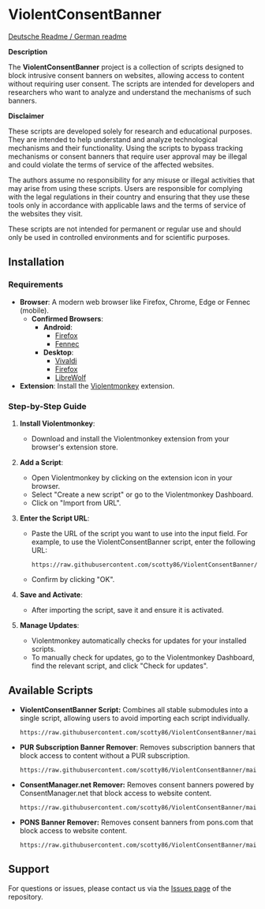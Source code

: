# ViolentConsentBanner

[Deutsche Readme / German readme](https://github.com/scotty86/ViolentConsentBanner/blob/main/README.de.md)

**Description**

The **ViolentConsentBanner** project is a collection of scripts designed to block intrusive consent banners on websites, allowing access to content without requiring user consent. The scripts are intended for developers and researchers who want to analyze and understand the mechanisms of such banners.

**Disclaimer**

These scripts are developed solely for research and educational purposes. They are intended to help understand and analyze technological mechanisms and their functionality. Using the scripts to bypass tracking mechanisms or consent banners that require user approval may be illegal and could violate the terms of service of the affected websites.

The authors assume no responsibility for any misuse or illegal activities that may arise from using these scripts. Users are responsible for complying with the legal regulations in their country and ensuring that they use these tools only in accordance with applicable laws and the terms of service of the websites they visit.

These scripts are not intended for permanent or regular use and should only be used in controlled environments and for scientific purposes.

## Installation

### Requirements

- **Browser**: A modern web browser like Firefox, Chrome, Edge or Fennec (mobile).
  - **Confirmed Browsers**:
    - **Android**:
      - [Firefox](https://www.mozilla.org/de/firefox/)
      - [Fennec](https://f-droid.org/de/packages/org.mozilla.fennec_fdroid/)
    - **Desktop**:
      - [Vivaldi](https://vivaldi.com/)
      - [Firefox](https://www.mozilla.org/de/firefox/)
      - [LibreWolf](https://librewolf.net)
- **Extension**: Install the [Violentmonkey](https://violentmonkey.github.io/) extension.

### Step-by-Step Guide

1. **Install Violentmonkey**:
   - Download and install the Violentmonkey extension from your browser's extension store.

2. **Add a Script**:
   - Open Violentmonkey by clicking on the extension icon in your browser.
   - Select "Create a new script" or go to the Violentmonkey Dashboard.
   - Click on "Import from URL".

3. **Enter the Script URL**:
   - Paste the URL of the script you want to use into the input field. For example, to use the ViolentConsentBanner script, enter the following URL:
     ```
     https://raw.githubusercontent.com/scotty86/ViolentConsentBanner/main/ViolentConsentBanner.js
     ```
   - Confirm by clicking "OK".
   
4. **Save and Activate**:
   - After importing the script, save it and ensure it is activated.

5. **Manage Updates**:
   - Violentmonkey automatically checks for updates for your installed scripts.
   - To manually check for updates, go to the Violentmonkey Dashboard, find the relevant script, and click "Check for updates".

## Available Scripts

- **ViolentConsentBanner Script:** Combines all stable submodules into a single script, allowing users to avoid importing each script individually.
  ```
  https://raw.githubusercontent.com/scotty86/ViolentConsentBanner/main/ViolentConsentBanner.js
  ```
- **PUR Subscription Banner Remover**: Removes subscription banners that block access to content without a PUR subscription.  
  ```
  https://raw.githubusercontent.com/scotty86/ViolentConsentBanner/main/submodules/PurAboBannerRemover.js
  ```
- **ConsentManager.net Remover:** Removes consent banners powered by ConsentManager.net that block access to website content.
  ```
  https://raw.githubusercontent.com/scotty86/ViolentConsentBanner/main/submodules/ConsentManagerNetRemover.js
  ```
- **PONS Banner Remover:** Removes consent banners from pons.com that block access to website content.
  ```
  https://raw.githubusercontent.com/scotty86/ViolentConsentBanner/main/submodules/PonsBannerRemover.js
  ```

## Support

For questions or issues, please contact us via the [Issues page](https://github.com/scotty86/ViolentConsentBanner/issues) of the repository.
